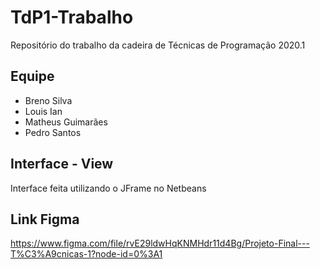 # TdP1-Trabalho
Repositório do trabalho da cadeira de Técnicas de Programação 2020.1

## Equipe
- Breno Silva
- Louis Ian
- Matheus Guimarães
- Pedro Santos

## Interface - View
Interface feita utilizando o JFrame no Netbeans

## Link Figma
<a>https://www.figma.com/file/rvE29ldwHqKNMHdr11d4Bg/Projeto-Final---T%C3%A9cnicas-1?node-id=0%3A1</a>

